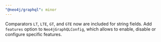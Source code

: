 ```yaml
---
"@neo4j/graphql": minor
---
```


Comparators `LT`, `LTE`, `GT`, and `GTE` now are included for string fields.
Add `features` option to `Neo4jGraphQLConfig`, which allows to enable, disable or configure specific features.

